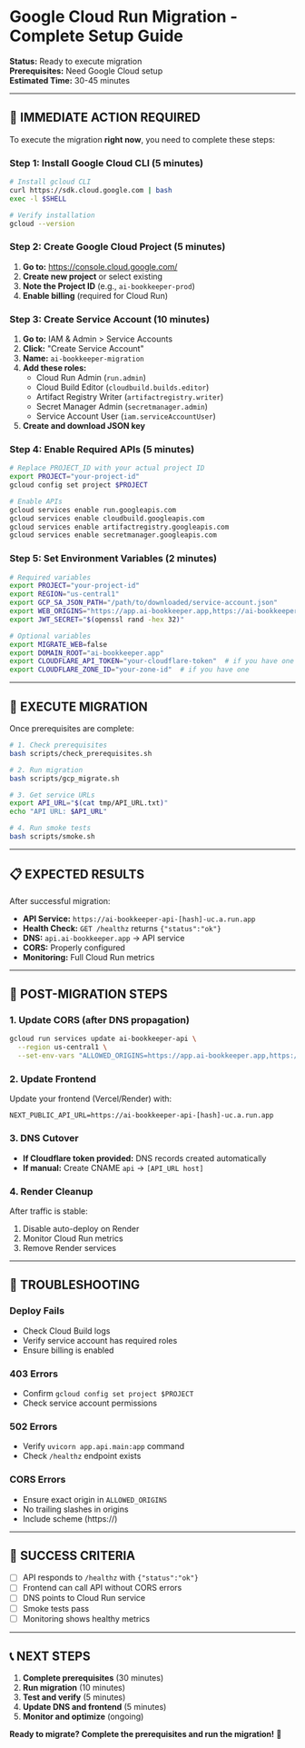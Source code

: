 # Google Cloud Run Migration - Complete Setup Guide

**Status:** Ready to execute migration  
**Prerequisites:** Need Google Cloud setup  
**Estimated Time:** 30-45 minutes

---

## 🚨 IMMEDIATE ACTION REQUIRED

To execute the migration **right now**, you need to complete these steps:

### **Step 1: Install Google Cloud CLI (5 minutes)**

```bash
# Install gcloud CLI
curl https://sdk.cloud.google.com | bash
exec -l $SHELL

# Verify installation
gcloud --version
```

### **Step 2: Create Google Cloud Project (5 minutes)**

1. **Go to:** https://console.cloud.google.com/
2. **Create new project** or select existing
3. **Note the Project ID** (e.g., `ai-bookkeeper-prod`)
4. **Enable billing** (required for Cloud Run)

### **Step 3: Create Service Account (10 minutes)**

1. **Go to:** IAM & Admin > Service Accounts
2. **Click:** "Create Service Account"
3. **Name:** `ai-bookkeeper-migration`
4. **Add these roles:**
   - Cloud Run Admin (`run.admin`)
   - Cloud Build Editor (`cloudbuild.builds.editor`)
   - Artifact Registry Writer (`artifactregistry.writer`)
   - Secret Manager Admin (`secretmanager.admin`)
   - Service Account User (`iam.serviceAccountUser`)
5. **Create and download JSON key**

### **Step 4: Enable Required APIs (5 minutes)**

```bash
# Replace PROJECT_ID with your actual project ID
export PROJECT="your-project-id"
gcloud config set project $PROJECT

# Enable APIs
gcloud services enable run.googleapis.com
gcloud services enable cloudbuild.googleapis.com
gcloud services enable artifactregistry.googleapis.com
gcloud services enable secretmanager.googleapis.com
```

### **Step 5: Set Environment Variables (2 minutes)**

```bash
# Required variables
export PROJECT="your-project-id"
export REGION="us-central1"
export GCP_SA_JSON_PATH="/path/to/downloaded/service-account.json"
export WEB_ORIGINS="https://app.ai-bookkeeper.app,https://ai-bookkeeper-web.onrender.com"
export JWT_SECRET="$(openssl rand -hex 32)"

# Optional variables
export MIGRATE_WEB=false
export DOMAIN_ROOT="ai-bookkeeper.app"
export CLOUDFLARE_API_TOKEN="your-cloudflare-token"  # if you have one
export CLOUDFLARE_ZONE_ID="your-zone-id"  # if you have one
```

---

## 🚀 EXECUTE MIGRATION

Once prerequisites are complete:

```bash
# 1. Check prerequisites
bash scripts/check_prerequisites.sh

# 2. Run migration
bash scripts/gcp_migrate.sh

# 3. Get service URLs
export API_URL="$(cat tmp/API_URL.txt)"
echo "API URL: $API_URL"

# 4. Run smoke tests
bash scripts/smoke.sh
```

---

## 📋 EXPECTED RESULTS

After successful migration:

- **API Service:** `https://ai-bookkeeper-api-[hash]-uc.a.run.app`
- **Health Check:** `GET /healthz` returns `{"status":"ok"}`
- **DNS:** `api.ai-bookkeeper.app` → API service
- **CORS:** Properly configured
- **Monitoring:** Full Cloud Run metrics

---

## 🔧 POST-MIGRATION STEPS

### **1. Update CORS (after DNS propagation)**
```bash
gcloud run services update ai-bookkeeper-api \
  --region us-central1 \
  --set-env-vars "ALLOWED_ORIGINS=https://app.ai-bookkeeper.app,https://your-web-domain.com"
```

### **2. Update Frontend**
Update your frontend (Vercel/Render) with:
```
NEXT_PUBLIC_API_URL=https://ai-bookkeeper-api-[hash]-uc.a.run.app
```

### **3. DNS Cutover**
- **If Cloudflare token provided:** DNS records created automatically
- **If manual:** Create CNAME `api` → `[API_URL host]`

### **4. Render Cleanup**
After traffic is stable:
1. Disable auto-deploy on Render
2. Monitor Cloud Run metrics
3. Remove Render services

---

## 🚨 TROUBLESHOOTING

### **Deploy Fails**
- Check Cloud Build logs
- Verify service account has required roles
- Ensure billing is enabled

### **403 Errors**
- Confirm `gcloud config set project $PROJECT`
- Check service account permissions

### **502 Errors**
- Verify `uvicorn app.api.main:app` command
- Check `/healthz` endpoint exists

### **CORS Errors**
- Ensure exact origin in `ALLOWED_ORIGINS`
- No trailing slashes in origins
- Include scheme (https://)

---

## 🎯 SUCCESS CRITERIA

- [ ] API responds to `/healthz` with `{"status":"ok"}`
- [ ] Frontend can call API without CORS errors
- [ ] DNS points to Cloud Run service
- [ ] Smoke tests pass
- [ ] Monitoring shows healthy metrics

---

## 📞 NEXT STEPS

1. **Complete prerequisites** (30 minutes)
2. **Run migration** (10 minutes)
3. **Test and verify** (5 minutes)
4. **Update DNS and frontend** (5 minutes)
5. **Monitor and optimize** (ongoing)

**Ready to migrate? Complete the prerequisites and run the migration!** 🚀






